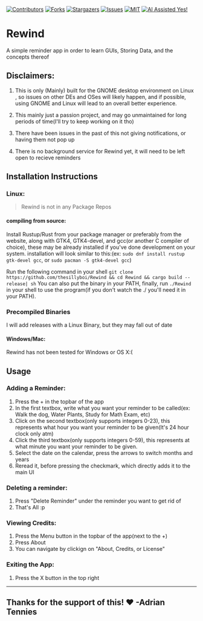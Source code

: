 [![Contributors][contributors-shield]][contributors-url]
[![Forks][forks-shield]][forks-url]
[![Stargazers][stars-shield]][stars-url]
[![Issues][issues-shield]][issues-url]
[![MIT][license-shield]][license-url]
[![AI Assisted Yes!](https://img.shields.io/badge/AI%20Assisted-yes!-red?style=for-the-badge)](https://github.com/mefengl/made-by-ai)


# Rewind
A simple reminder app in order to learn GUIs, Storing Data, and the concepts thereof

## Disclaimers:
1. This is only (Mainly) built for the GNOME desktop environment on Linux , so issues on other DEs and OSes will likely happen, and if possible, using GNOME and Linux will lead to an overall better experience.

2. This mainly just a passion project, and may go unmaintained for long periods of time(I'll try to keep working on it tho) 

3. There have been issues in the past of this not giving notifications, or having them not pop up

4. There is no background service for Rewind yet, it will need to be left open to recieve reminders

## **Installation Instructions**
### Linux:

> Rewind is not in any Package Repos
   #### compiling from source: 
   Install Rustup/Rust from your package manager or preferably from the website, along with GTK4, GTK4-devel, and gcc(or another C compiler of choice), these may be already installed if you've done development on your system. installation will look similar to this:(ex: `sudo dnf install rustup gtk-devel gcc`, or `sudo pacman -S gtk4-devel gcc`) 

   Run the following command in your shell ``git clone https://github.com/thesillyboi/Rewind && cd Rewind && cargo build --release| sh`` You can also put the binary  in your PATH, finally, run `./Rewind` in your shell to use the program(if you don't watch the ./ you'll need it in your PATH).

   ### Precompiled Binaries
   I will add releases with a Linux Binary, but they may fall out of date

   #### Windows/Mac:
   Rewind has not been tested for Windows or OS X:(


## Usage
   ### Adding a Reminder:
   1. Press the + in the topbar of the app
   2. In the first textbox, write what you want your reminder to be called(ex: Walk the dog, Water Plants, Study for Math Exam, etc)
   3. Click on the second textbox(only supports integers 0-23), this represents what hour you want your reminder to be given(It's 24 hour clock only atm)
   4. Click the third textbox(only supports integers 0-59), this represents at what minute you want your reminder to be given.
   5. Select the date on the calendar, press the arrows to switch months and years
   6. Reread it, before pressing the checkmark, which directly adds it to the main UI
   ### Deleting a reminder:
   1. Press "Delete Reminder" under the reminder you want to get rid of
   2. That's All :p
   ### Viewing Credits:
   1. Press the Menu button in the topbar of the app(next to the +)
   2. Press About
   3. You can navigate by clickign on "About, Credits, or License"
   ### Exiting the App:
   1. Press the X button in the top right



--- 
## Thanks for the support of this! ❤️ -Adrian Tennies
[contributors-shield]: https://img.shields.io/github/contributors/thesillyboi/rewind.svg?style=for-the-badge
[contributors-url]: https://github.com/thesillyboi/rewind/graphs/contributors
[forks-shield]: https://img.shields.io/github/forks/thesillyboi/rewind.svg?style=for-the-badge
[forks-url]: https://github.com/thesillyboi/rewind/network/members
[stars-shield]: https://img.shields.io/github/stars/thesillyboi/rewind.svg?style=for-the-badge
[stars-url]: https://github.com/thesillyboi/rewind/stargazers
[issues-shield]: https://img.shields.io/github/issues/thesillyboi/rewind.svg?style=for-the-badge
[issues-url]: https://github.com/thesillyboi/rewind/issues
[license-shield]: https://img.shields.io/github/license/thesillyboi/rewind.svg?style=for-the-badge
[license-url]: https://github.com/thesillyboi/rewind/blob/master/LICENSE.txt